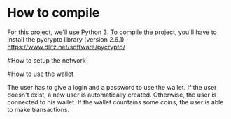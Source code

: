 # How to compile

For this project, we'll use Python 3.
To compile the project, you'll have to install the pycrypto library (version 2.6.1) - https://www.dlitz.net/software/pycrypto/


#How to setup the network

#How to use the wallet

The user has to give a login and a password to use the wallet. If the user doesn't exist, a new user is automatically created.
Otherwise, the user is connected to his wallet.
If the wallet countains some coins, the user is able to make transactions.
